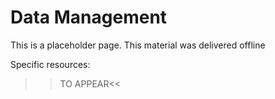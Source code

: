 # Data Management

This is a placeholder page. This material was delivered offline

Specific resources:
  
  >>TO APPEAR<<
